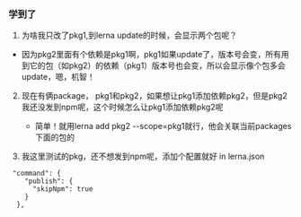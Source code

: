 ### 学到了
1. 为啥我只改了pkg1,到lerna update的时候，会显示两个包呢？
  - 因为pkg2里面有个依赖是pkg1啊，pkg1如果update了，版本号会变，所有用到它的包（如pkg2）的依赖（pkg1）版本号也会变，所以会显示像个包多会update，嗯，机智！

2. 现在有俩package， pkg1和pkg2，如果想让pkg1添加依赖pkg2，但是pkg2我还没发到npm呢，这个时候怎么让pkg1添加依赖pkg2呢
   - 简单！就用lerna add pkg2 --scope=pkg1就行，他会关联当前packages下面的包的

3. 我这里测试的pkg，还不想发到npm呢，添加个配置就好
in lerna.json
```
 "command": {
    "publish": {
      "skipNpm": true
    }
  },
```